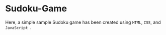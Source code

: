 # Sudoku-Game
Here, a simple sample Sudoku game has been created using `HTML`, `CSS`, and `JavaScript `.
